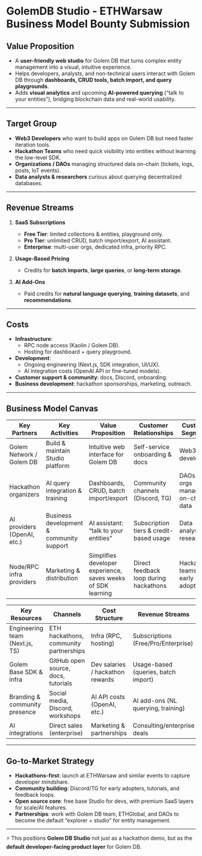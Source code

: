 # GolemDB Studio - ETHWarsaw Business Model Bounty Submission

## **Value Proposition**

- A **user-friendly web studio** for Golem DB that turns complex entity management into a visual, intuitive experience.
- Helps developers, analysts, and non-technical users interact with Golem DB through **dashboards, CRUD tools, batch import, and query playgrounds**.
- Adds **visual analytics** and upcoming **AI-powered querying** (“talk to your entities”), bridging blockchain data and real-world usability.

---

## **Target Group**

- **Web3 Developers** who want to build apps on Golem DB but need faster iteration tools.
- **Hackathon Teams** who need quick visibility into entities without learning the low-level SDK.
- **Organizations / DAOs** managing structured data on-chain (tickets, logs, posts, IoT events).
- **Data analysts & researchers** curious about querying decentralized databases.

---

## **Revenue Streams**

1. **SaaS Subscriptions**

   - **Free Tier**: limited collections & entities, playground only.
   - **Pro Tier**: unlimited CRUD, batch import/export, AI assistant.
   - **Enterprise**: multi-user orgs, dedicated infra, priority RPC.

2. **Usage-Based Pricing**

   - Credits for **batch imports**, **large queries**, or **long-term storage**.

3. **AI Add-Ons**
   - Paid credits for **natural language querying**, **training datasets**, and **recommendations**.

---

## **Costs**

- **Infrastructure**:
  - RPC node access (Kaolin / Golem DB).
  - Hosting for dashboard + query playground.
- **Development**:
  - Ongoing engineering (Next.js, SDK integration, UI/UX).
  - AI integration costs (OpenAI API or fine-tuned models).
- **Customer support & community**: docs, Discord, onboarding.
- **Business development**: hackathon sponsorships, marketing, outreach.

---

## **Business Model Canvas**

| **Key Partners**            | **Key Activities**                       | **Value Proposition**                                        | **Customer Relationships**              | **Customer Segments**              |
| --------------------------- | ---------------------------------------- | ------------------------------------------------------------ | --------------------------------------- | ---------------------------------- |
| Golem Network / Golem DB    | Build & maintain Studio platform         | Intuitive web interface for Golem DB                         | Self-service onboarding & docs          | Web3 developers                    |
| Hackathon organizers        | AI query integration & training          | Dashboards, CRUD, batch import/export                        | Community channels (Discord, TG)        | DAOs & orgs managing on-chain data |
| AI providers (OpenAI, etc.) | Business development & community support | AI assistant: “talk to your entities”                        | Subscription tiers & credit-based usage | Data analysts / researchers        |
| Node/RPC infra providers    | Marketing & distribution                 | Simplifies developer experience, saves weeks of SDK learning | Direct feedback loop during hackathons  | Hackathon teams / early adopters   |

| **Key Resources**              | **Channels**                           | **Cost Structure**               | **Revenue Streams**                 |
| ------------------------------ | -------------------------------------- | -------------------------------- | ----------------------------------- |
| Engineering team (Next.js, TS) | ETH hackathons, community partnerships | Infra (RPC, hosting)             | Subscriptions (Free/Pro/Enterprise) |
| Golem Base SDK & infra         | GitHub open source, docs, tutorials    | Dev salaries / hackathon rewards | Usage-based (queries, batch import) |
| Branding & community presence  | Social media, Discord, workshops       | AI API costs (OpenAI, etc.)      | AI add-ons (NL querying, training)  |
| AI integrations                | Direct sales (enterprise)              | Marketing & partnerships         | Consulting/enterprise deals         |

---

## **Go-to-Market Strategy**

- **Hackathons-first**: launch at ETHWarsaw and similar events to capture developer mindshare.
- **Community building**: Discord/TG for early adopters, tutorials, and feedback loops.
- **Open source core**: free base Studio for devs, with premium SaaS layers for scale/AI features.
- **Partnerships**: work with Golem DB team, ETHGlobal, and DAOs to become the default “explorer + studio” for entity management.

---

⚡️ This positions **Golem DB Studio** not just as a hackathon demo, but as the **default developer-facing product layer** for Golem DB.
